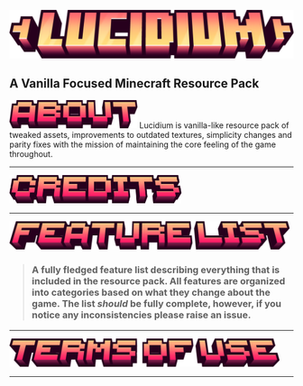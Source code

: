 ![Lucidium - Title](/gallery/text/lucidium-title.png)
## A Vanilla Focused Minecraft Resource Pack

<img src="/gallery/text/about.png" alt="credits" height="50"> 
Lucidium is vanilla-like resource pack of tweaked assets, improvements to outdated textures, simplicity changes and parity fixes with the mission of maintaining the core feeling of the game throughout. 
<hr>

<img src="/gallery/text/credits.png" alt="credits" height="50">
<hr>

<a href="FEATURE-LIST.md"><img src="/gallery/text/feature-list.png" alt="credits" height="50"></a>

> ### A fully fledged feature list describing everything that is included in the resource pack. All features are organized into categories based on what they change about the game. The list *should* be fully complete, however, if you notice any inconsistencies please raise an issue.
<hr>

<img src="/gallery/text/terms-of-use.png" alt="credits" height="50">
<hr>
